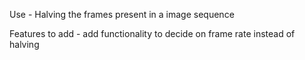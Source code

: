 Use - Halving the frames present in a image sequence

Features to add - add functionality to decide on frame rate instead of halving
